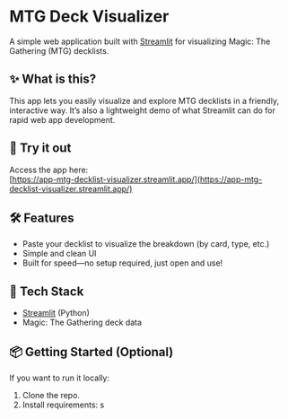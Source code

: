 # MTG Deck Visualizer

A simple web application built with [Streamlit](https://streamlit.io/) for visualizing Magic: The Gathering (MTG) decklists.

## ✨ What is this?

This app lets you easily visualize and explore MTG decklists in a friendly, interactive way. It’s also a lightweight demo of what Streamlit can do for rapid web app development.

## 🚀 Try it out

Access the app here:  
[https://app-mtg-decklist-visualizer.streamlit.app/](https://app-mtg-decklist-visualizer.streamlit.app/)

## 🛠️ Features

- Paste your decklist to visualize the breakdown (by card, type, etc.)
- Simple and clean UI
- Built for speed—no setup required, just open and use!

## 🧰 Tech Stack

- [Streamlit](https://streamlit.io/) (Python)
- Magic: The Gathering deck data

## 📦 Getting Started (Optional)

If you want to run it locally:

1. Clone the repo.
2. Install requirements:
   s
